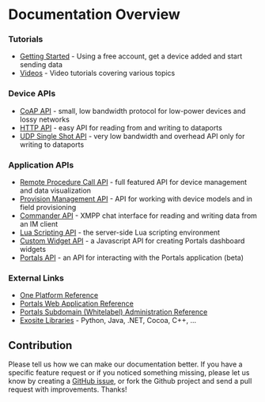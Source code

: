 # Documentation Overview

### Tutorials
* [Getting Started](tutorials/get-started) - Using a free account, get a device added and start sending data
* [Videos](videos/) - Video tutorials covering various topics

### Device APIs
* [CoAP API](coap/) - small, low bandwidth protocol for low-power devices and lossy networks
* [HTTP API](http/) - easy API for reading from and writing to dataports
* [UDP Single Shot API](udp/) - very low bandwidth and overhead API only for writing to dataports

### Application APIs
* [Remote Procedure Call API](rpc/) - full featured API for device management and data visualization
* [Provision Management API](provision/) - API for working with device models and in field provisioning
* [Commander API](commander/) - XMPP chat interface for reading and writing data from an IM client
* [Lua Scripting API](scripting/) - the server-side Lua scripting environment
* [Custom Widget API](widget/) - a Javascript API for creating Portals dashboard widgets
* [Portals API](portals/) - an API for interacting with the Portals application (beta)

### External Links
* [One Platform Reference](https://support.exosite.com/hc/en-us/sections/200072527)
* [Portals Web Application Reference](https://support.exosite.com/hc/en-us/sections/200072708)
* [Portals Subdomain (Whitelabel) Administration Reference](https://support.exosite.com/hc/en-us/sections/200054894)
* [Exosite Libraries](https://github.com/exosite-labs) - Python, Java, .NET, Cocoa, C++, ...


## Contribution

Please tell us how we can make our documentation better. If you have a specific feature request or if you noticed something missing, please let us know by creating a [GitHub issue](https://github.com/exosite/api/issues), or fork the Github project and send a pull request with improvements. Thanks!
